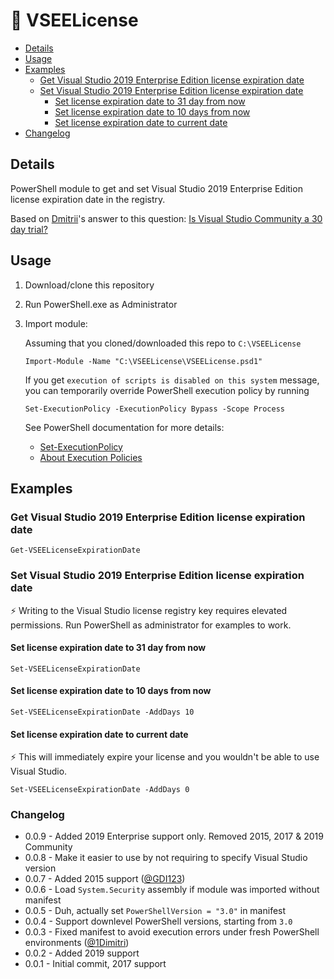 # 📜 VSEELicense

- [Details](#details)
- [Usage](#usage)
- [Examples](#examples)
  - [Get Visual Studio 2019 Enterprise Edition license expiration date](#get-visual-studio-enterprise-edition-license-expiration-date)
  - [Set Visual Studio 2019 Enterprise Edition license expiration date](#set-visual-studio-enterprise-edition-license-expiration-date)
    - [Set license expiration date to 31 day from now](#set-license-expiration-date-to-31-days-from-nowy)
    - [Set license expiration date to 10 days from now](#set-license-expiration-date-to-10-days-from-now)
    - [Set license expiration date to current date](#set-license-expiration-date-to-current-date)
- [Changelog](#changelog)

## Details

PowerShell module to get and set Visual Studio 2019 Enterprise Edition license expiration date in the registry.

Based on [Dmitrii](https://stackoverflow.com/users/10046552/dmitrii)'s answer to this question: [Is Visual Studio Community a 30 day trial?](https://stackoverflow.com/questions/43390466/visual-studio-community-2017-is-a-30-day-trial/51570570#51570570)

## Usage

1. Download/clone this repository
2. Run PowerShell.exe as Administrator
3. Import module:

    Assuming that you cloned/downloaded this repo to `C:\VSEELicense`

   ```pwsh
   Import-Module -Name "C:\VSEELicense\VSEELicense.psd1"
   ```

    If you get `execution of scripts is disabled on this system` message, you can temporarily override PowerShell execution policy by running

   ```pwsh
   Set-ExecutionPolicy -ExecutionPolicy Bypass -Scope Process
   ```

    See PowerShell documentation for more details:

    - [Set-ExecutionPolicy](https://docs.microsoft.com/en-us/powershell/module/microsoft.powershell.security/set-executionpolicy)
    - [About Execution Policies](https://docs.microsoft.com/en-us/powershell/module/microsoft.powershell.core/about/about_execution_policies)

## Examples

### Get Visual Studio 2019 Enterprise Edition license expiration date

```pwsh
Get-VSEELicenseExpirationDate
```

### Set Visual Studio 2019 Enterprise Edition license expiration date

⚡ Writing to the Visual Studio license registry key requires elevated permissions. Run PowerShell as administrator for examples to work.

#### Set license expiration date to 31 day from now

```pwsh
Set-VSEELicenseExpirationDate
```

#### Set license expiration date to 10 days from now

```pwsh
Set-VSEELicenseExpirationDate -AddDays 10
```

#### Set license expiration date to current date

⚡ This will immediately expire your license and you wouldn't be able to use Visual Studio.

```pwsh
Set-VSEELicenseExpirationDate -AddDays 0
```

### Changelog

- 0.0.9 - Added 2019 Enterprise support only. Removed 2015, 2017 & 2019 Community
- 0.0.8 - Make it easier to use by not requiring to specify Visual Studio version
- 0.0.7 - Added 2015 support ([@GDI123](https://github.com/GDI123))
- 0.0.6 - Load `System.Security` assembly if module was imported without manifest
- 0.0.5 - Duh, actually set `PowerShellVersion = "3.0"` in manifest
- 0.0.4 - Support downlevel PowerShell versions, starting from `3.0`
- 0.0.3 - Fixed manifest to avoid execution errors under fresh PowerShell environments ([@1Dimitri](https://github.com/1Dimitri))
- 0.0.2 - Added 2019 support
- 0.0.1 - Initial commit, 2017 support
